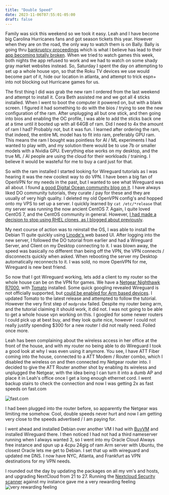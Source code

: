 ```yaml
---
title: "Double Speed"
date: 2023-11-06T07:55:01-05:00
draft: false
---
```


Family was sick this weekend so we took it easy. Leah and I have become big Carolina Hurricanes fans and got season tickets this year. However when they are on the road, the only way to watch them is on Bally. Bally is going thru [bankruptcy proceedings](https://thehockeynews.com/nhl/detroit-red-wings/analysis/bally-bankruptcy-the-future-of-regional-sports-networks) which is what I believe has lead to their [app becoming totally broken](https://www.si.com/fannation/bringmethesports/timberwolves/). When we tried to watch games this week, both nights the app refused to work and we had to watch on some shady gray market websites instead. So, Saturday I spent the day on attempting to set up a whole house vpn, so that the Roku TV devices we use would become part of it, hide our location in atlanta, and attempt to trick espn+ into not blocking out Hurricane games for us.


The first thing I did was grab the new ram I ordered from the last weekend and attempt to install it. Cora Beth assisted me and we got all 4 sticks installed. When I went to boot the computer it powered on, but with a blank screen. I figured it had something to do with the bios / trying to see the new configuration of the ram. After unplugging all but one stick, and then going into bios and enabling the OC profile, I was able to add the sticks back one at a time until it booted up with all 64GB of ram. Did I need to 4x the amount of ram I had? Probably not, but it was fun. I learned after ordering the ram, that indeed, the entire ML model has to fit into ram, preferably GPU ram. This means the ram I bought was pointless for AI / ML experiments I had wanted to play with, and my solution there would be to use 7b or smaller models with a Nvidia GPU. Everything else works on my desktop, and the true ML / AI people are using the cloud for their workloads / training. I believe it would be wasteful for me to buy a card just for that.


So with the ram installed I started looking for Wireguard tutorials as I was hearing it was the new coolest way to do VPN. I have been a big fan of OpenVPN for my needs in the past, but I wanted to see what Wireguard was all about. I found [a good Digital Ocean community blog on it](https://www.digitalocean.com/community/tutorials/how-to-set-up-wireguard-on-debian-11). I have always liked DO community tutorials, they curate / pay for these and they are usually of very high quality. I deleted my old OpenVPN config's and hopped onto my VPS to set up a server. I quickly learned by `cat /etc/*release` that my server was running the now ancient CentOS 7. Again, I quite loved CentOS 7, and the CentOS community in general. However, [I had made a decision to stop using RHEL clones, as I blogged about previously](https://jmainguy.com/posts/enterprise-linux/).

My next course of action was to reinstall the OS, I was able to install the Debian 11 quite quickly using [Linode's ](https://www.linode.com/) web based UI. After logging into the new server, I followed the DO tutorial from earlier and had a Wireguard Server, and Client on my Desktop connecting to it. I was blown away, the speed was basically no different than being off the VPN, the VPN connects / disconnects quickly when asked. When rebooting the server my Desktop automatically reconnects to it. I was sold, no more OpenVPN for me, Wireguard is new best friend.


So now that I got Wireguard working, lets add a client to my router so the whole house can be on the VPN for games. We have a [Netgear Nighthawk R7000](https://www.netgear.com/home/wifi/routers/r7000/), with [Tomato](https://freshtomato.org/) installed. Some quick googling revealed Wireguard is not officially supported, but [could be enabled for Arm based devices](https://wiki.freshtomato.org/doku.php/wireguard_on_freshtomato). I updated Tomato to the latest release and attempted to follow the tutorial. However the very first step of `modprobe` failed. Despite my router being arm, and the tutorial claiming it should work, it did not. I was not going to be able to get a whole house vpn working on this. I googled for some newer routers I could pick up at best buy, and they look quite nice, however I could not really justify spending $300 for a new router I did not really need. Foiled once more.


Leah has been complaining about the wireless access in her office at the front of the house, and with my router no being able to do Wireguard I took a good look at why I was even using it anymore. You see, I have ATT Fiber coming into the house, connected to a ATT Modem / Router combo, which I disabled the wireless on and then connected my Netgear router into. I decided to give the ATT Router another shot by enabling its wireless and unplugged the Netgear, with the idea being I can turn it into a dumb AP and place it in Leah's office once I get a long enough ethernet cord. I went backup stairs to check the connection and now I was getting 2x as fast speeds on fast.com 

![fast.com](https://i.imgur.com/OZHy4UB.png)

I had been plugged into the router before, so apparently the Netgear was limiting me somehow. Cool, double speeds never hurt and now I am getting very close to the speeds advertised / I am paying for.


I went ahead and installed Debian over another VM I had with [BuyVM](https://buyvm.net/) and installed Wireguard there. I then noticed I had not had a third nameserver running when I always wanted 3, so I went into my Oracle Cloud Always free instance and spun up a 4cpu 24gig of ram Arm server with Ubuntu, the closest Oracle lets me get to Debian. I set that up with wireguard and updated me DNS. I now have NYC, Atlanta, and Frankfurt as VPN destinations for my VPN needs.


I rounded out the day by updating the packages on all my vm's and hosts, and upgrading NextCloud from 21 to 27. Running the [Nextcloud Security scanner](https://scan.nextcloud.com/) against my instance gave me a very rewarding feeling ![very rewarding feeling](https://i.imgur.com/CzOUAYs.png)



